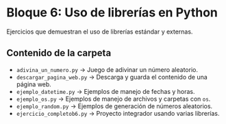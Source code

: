 # Bloque 6: Uso de librerías en Python

Ejercicios que demuestran el uso de librerías estándar y externas.

## Contenido de la carpeta

- `adivina_un_numero.py` → Juego de adivinar un número aleatorio.
- `descargar_pagina_web.py` → Descarga y guarda el contenido de una página web.
- `ejemplo_datetime.py` → Ejemplos de manejo de fechas y horas.
- `ejemplo_os.py` → Ejemplos de manejo de archivos y carpetas con `os`.
- `ejemplo_random.py` → Ejemplos de generación de números aleatorios.
- `ejercicio_completob6.py` → Proyecto integrador usando varias librerías.
